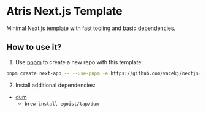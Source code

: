 # Atris Next.js Template

Minimal Next.js template with fast tooling and basic dependencies.

## How to use it?

1. Use [pnpm](https://pnpm.io/) to create a new repo with this template:

```bash
pnpm create next-app -- --use-pnpm -e https://github.com/vacekj/nextjs-template my-next-app
```

2. Install additional dependencies:

- [dum](https://github.com/egoist/dum)
  - `brew install egoist/tap/dum`
